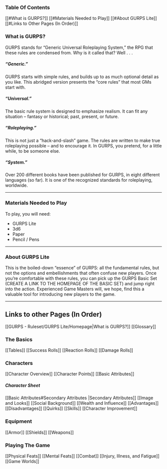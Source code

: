 ### Table Of Contents
[[#What is GURPS?]]
[[#Materials Needed to Play]]
[[#About GURPS Lite]]
[[#Links to Other Pages (In Order)]]

### What is GURPS?
GURPS stands for “Generic Universal Roleplaying System,” the RPG that these rules are condensed from. Why is it called that? Well . . . 
##### “Generic.”
GURPS starts with simple rules, and builds up to as much optional detail as you like. This abridged version presents the “core rules” that most GMs start with. 

##### “Universal.”
The basic rule system is designed to emphasize realism. It can fit any situation – fantasy or historical; past, present, or future. 
##### “Roleplaying.”
This is not just a “hack-and-slash” game. The rules are written to make true roleplaying possible – and to encourage it. In GURPS, you pretend, for a little while, to be someone else. 

##### “System.”
Over 200 different books have been published for GURPS, in eight different languages (so far). It is one of the recognized standards for roleplaying, worldwide.

---
### Materials Needed to Play
To play, you will need:

- GURPS Lite 
- 3d6
- Paper
- Pencil / Pens

---
### About GURPS Lite
This is the boiled-down “essence” of GURPS: all the fundamental rules, but not the options and embellishments that often confuse new players. Once you’re comfortable with these rules, you can pick up the GURPS Basic Set (CREATE A LINK TO THE HOMEPAGE OF THE BASIC SET) and jump right into the action. Experienced Game Masters will, we hope, find this a valuable tool for introducing new players to the game.

---

## Links to other Pages (In Order)

[[GURPS - Ruleset/GURPS Lite/Homepage|What is GURPS?]]
[[Glossary]]
### The Basics
[[Tables]]
[[Success Rolls]]
[[Reaction Rolls]]
[[Damage Rolls]]

### Characters

[[Character Overview]]
[[Character Points]]
[[Basic Attributes]]
##### Character Sheet

[[Basic Attributes#Secondary Attributes |Secondary Attributes]]
[[Image and Looks]]
[[Social Background]]
[[Wealth and Influence]]
[[Advantages]]
[[Disadvantages]]
[[Quirks]]
[[Skills]]
[[Character Improvement]]

### Equipment

[[Armor]]
[[Shields]]
[[Weapons]]
### Playing The Game
[[Physical Feats]]
[[Mental Feats]]
[[Combat]]
[[Injury, Illness, and Fatigue]]
[[Game Worlds]]